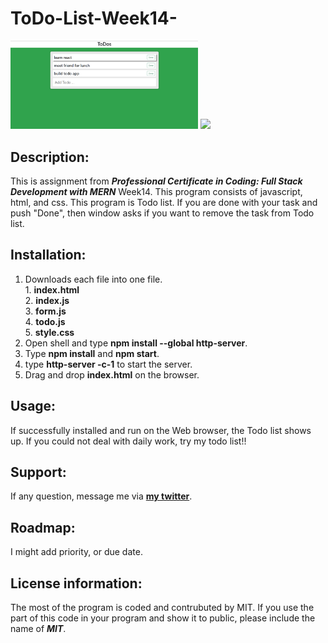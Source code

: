 # ToDo-List-Week14-
<div>
<img src="Todo_list1.png" width='300'/>
<img src="BTodo_list2.png" width='300'/>
</div>

## Description:
  This is assignment from ***Professional Certificate in Coding: Full Stack Development with MERN*** Week14.
  This program consists of javascript, html, and css.
  This program is Todo list. If you are done with your task and push "Done", then window asks if you want to remove the task from Todo list.

## Installation:
  1. Downloads each file into one file. <br>
    1. **index.html** <br>
    2. **index.js** <br>
    3. **form.js** <br>
    4. **todo.js** <br>
    5. **style.css** <br>
  3. Open shell and type **npm install --global http-server**.
  4. Type **npm install** and **npm start**.
  5. type **http-server -c-1** to start the server.
  6. Drag and drop **index.html** on the browser.
  
## Usage:
  <p>If successfully installed and run on the Web browser, the Todo list shows up. If you could not deal with daily work, try my todo list!!</p>
  
## Support:
  If any question, message me via **[my twitter](https://twitter.com/Kojiro38895598)**.
  
## Roadmap:
  I might add priority, or due date.
  
## License information: 
 The most of the program is coded and contrubuted by MIT. If you use the part of this code in your program and show it to public, please include the name of ***MIT***.

